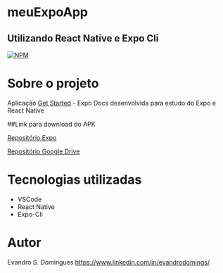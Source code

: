 # meuExpoApp

## Utilizando React Native e Expo Cli

[![NPM](https://img.shields.io/npm/l/react)](https://github.com/evandrodomingues/meuExpoApp/blob/main/README.md) 

# Sobre o projeto

Aplicação [Get Started](https://docs.expo.io/get-started/create-a-new-app/) - Expo Docs desenvolvida para estudo do Expo e React Native

##Link para download do APK

[Repositório Expo](https://exp-shell-app-assets.s3.us-west-1.amazonaws.com/android/%40evandrodomingues/meuExpoApp-a284ff64c54543b49901cbd13f764004-signed.apk)

[Repositório Google Drive](https://drive.google.com/file/d/1kU4ZdVQGs0u7HlILg6MdcunB12gvUaBQ/view?usp=sharing)


# Tecnologias utilizadas
- VSCode
- React Native
- Expo-Cli

# Autor
Evandro S. Domingues
https://www.linkedin.com/in/evandrodomings/
